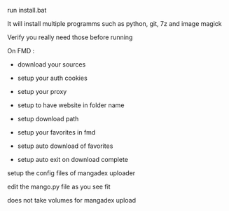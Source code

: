 run install.bat

It will install multiple programms such as python, git, 7z and image magick

Verify you really need those before running

On FMD :

- download your sources

- setup your auth cookies

- setup your proxy

- setup to have website in folder name

- setup download path

- setup your favorites in fmd

- setup auto download of favorites

- setup auto exit on download complete


setup the config files of mangadex uploader


edit the mango.py file as you see fit

does not take volumes for mangadex upload

